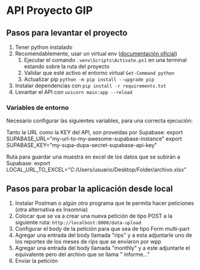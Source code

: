 # API Proyecto GIP

## Pasos para levantar el proyecto

1. Tener python instalado
2. Recomendablemente, usar un virtual env ([documentación oficial](https://fastapi.tiangolo.com/virtual-environments/))
    1. Ejecutar el comando `.venv\Scripts\Activate.ps1` en una terminal estando sobre la ruta del proyecto
    2. Validar que esté activo el entorno virtual `Get-Command python`
    3. Actualizar pip `python -m pip install --upgrade pip`
3. Instalar dependencias con `pip install -r requirements.txt`
4. Levantar el API con `uvicorn main:app --reload`


### Variables de entorno

Necesario configurar las siguientes variables, para una correcta ejecución: 

Tanto la URL como la KEY del API, son proveidas por Supabase:
export SUPABASE_URL="my-url-to-my-awesome-supabase-instance"
export SUPABASE_KEY="my-supa-dupa-secret-supabase-api-key"

Ruta para guardar una muestra en excel de los datos que se subirán a Supabase:
export LOCAL_URL_TO_EXCEL="C:/Users/usuario/Desktop/Folder/archivo.xlsx"


## Pasos para probar la aplicación desde local

1. Instalar Postman o algún otro programa que te permita hacer peticiones (otra alternativa es Insomnia)
2. Colocar que se va a crear una nueva petición de tipo POST a la siguiente ruta: `http://localhost:8000/data-upload`
3. Configurar el body de la petición para que sea de tipo Form multi-part
4. Agregar una entrada del body llamada "rips" y a esta adjuntarle uno de los reportes de los meses de rips que se
   enviaron por wpp
5. Agregar una entrada del body llamada "monthly" y a este adjuntarle el equivalente pero del archivo que se llama "
   informe..."
6. Enviar la petición


